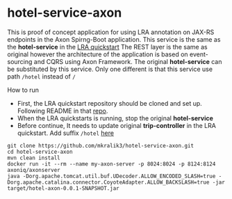 # hotel-service-axon
This is proof of concept application for using LRA annotation on JAX-RS endpoints in the Axon Spirng-Boot application.
This service is the same as the **hotel-service** in the [LRA quickstart](https://github.com/jbosstm/quickstart/tree/master/rts/lra)
The REST layer is the same as original however the architecture of the application is based on event-sourcing and CQRS using Axon Framework.
The original **hotel-service** can be substituted by this service. Only one different is that this service use path `/hotel` instead of `/`



How to run

- First, the LRA quickstart repository should be cloned and set up. Following README in that [repo](https://github.com/jbosstm/quickstart/tree/master/rts/lra).
- When the LRA quickstarts is running, stop the original **hotel-service**
- Before continue, It needs to update original **trip-controller** in the LRA quickstart. Add suffix `/hotel` [here](https://github.com/jbosstm/quickstart/blob/master/rts/lra/trip-controller/src/main/java/io/narayana/rts/lra/demo/tripcontroller/TripController.java#L94)


```
git clone https://github.com/mkralik3/hotel-service-axon.git
cd hotel-service-axon
mvn clean install
docker run -it --rm --name my-axon-server -p 8024:8024 -p 8124:8124 axoniq/axonserver
java -Dorg.apache.tomcat.util.buf.UDecoder.ALLOW_ENCODED_SLASH=true -Dorg.apache.catalina.connector.CoyoteAdapter.ALLOW_BACKSLASH=true -jar target/hotel-axon-0.0.1-SNAPSHOT.jar
```



